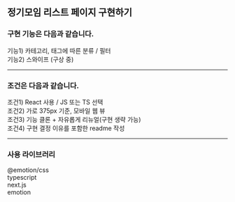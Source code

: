 ## 정기모임 리스트 페이지 구현하기

### **구현 기능**은 다음과 같습니다.

기능1) 카테고리, 태그에 따른 분류 / 필터  
기능2) 스와이프 (구상 중)

---

### **조건**은 다음과 같습니다.

조건1) React 사용 / JS 또는 TS 선택  
조건2) 가로 375px 기준, 모바일 웹 뷰  
조건3) 기능 클론 + 자유롭게 리뉴얼(구현 생략 가능)  
조건4) 구현 결정 이유를 포함한 readme 작성

---

### **사용 라이브러리**

@emotion/css  
typescript  
next.js  
emotion

